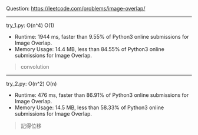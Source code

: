 Question: https://leetcode.com/problems/image-overlap/

---

try_1.py: O(n^4) O(1)

* Runtime: 1944 ms, faster than 9.55% of Python3 online submissions for Image Overlap.
* Memory Usage: 14.4 MB, less than 84.55% of Python3 online submissions for Image Overlap.

> convolution

---

try_2.py: O(n^2) O(n)

* Runtime: 476 ms, faster than 86.91% of Python3 online submissions for Image Overlap.
* Memory Usage: 14.5 MB, less than 58.33% of Python3 online submissions for Image Overlap.

> 記得位移

